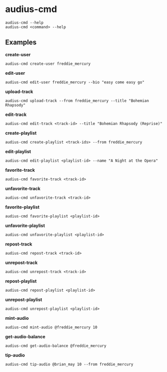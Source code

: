 # audius-cmd

```
audius-cmd --help
audius-cmd <command> --help
```

## Examples

**create-user**

```
audius-cmd create-user freddie_mercury
```

**edit-user**

```
audius-cmd edit-user freddie_mercury --bio "easy come easy go"
```

**upload-track**

```
audius-cmd upload-track --from freddie_mercury --title "Bohemian Rhapsody"
```

**edit-track**

```
audius-cmd edit-track <track-id> --title "Bohemian Rhapsody (Reprise)"
```

**create-playlist**

```
audius-cmd create-playlist <track-ids> --from freddie_mercury
```

**edit-playlist**

```
audius-cmd edit-playlist <playlist-id> --name "A Night at the Opera"
```

**favorite-track**

```
audius-cmd favorite-track <track-id>
```

**unfavorite-track**

```
audius-cmd unfavorite-track <track-id>
```

**favorite-playlist**

```
audius-cmd favorite-playlist <playlist-id>
```

**unfavorite-playlist**

```
audius-cmd unfavorite-playlist <playlist-id>
```

**repost-track**

```
audius-cmd repost-track <track-id>
```

**unrepost-track**

```
audius-cmd unrepost-track <track-id>
```

**repost-playlist**

```
audius-cmd repost-playlist <playlist-id>
```

**unrepost-playlist**

```
audius-cmd unrepost-playlist <playlist-id>
```

**mint-audio**

```
audius-cmd mint-audio @freddie_mercury 10
```

**get-audio-balance**

```
audius-cmd get-audio-balance @freddie_mercury
```

**tip-audio**

```
audius-cmd tip-audio @brian_may 10 --from freddie_mercury
```
